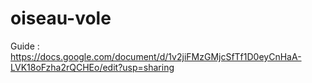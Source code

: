 # oiseau-vole

Guide : https://docs.google.com/document/d/1v2jiFMzGMjcSfTf1D0eyCnHaA-LVK18oFzha2rQCHEo/edit?usp=sharing
